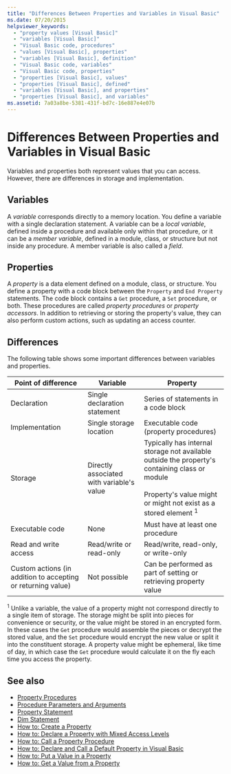 ```yaml
---
title: "Differences Between Properties and Variables in Visual Basic"
ms.date: 07/20/2015
helpviewer_keywords: 
  - "property values [Visual Basic]"
  - "variables [Visual Basic]"
  - "Visual Basic code, procedures"
  - "values [Visual Basic], properties"
  - "variables [Visual Basic], definition"
  - "Visual Basic code, variables"
  - "Visual Basic code, properties"
  - "properties [Visual Basic], values"
  - "properties [Visual Basic], defined"
  - "variables [Visual Basic], and properties"
  - "properties [Visual Basic], and variables"
ms.assetid: 7a03a8be-5381-431f-bd7c-16e887e4e07b
---
```

# Differences Between Properties and Variables in Visual Basic
Variables and properties both represent values that you can access. However, there are differences in storage and implementation.  
  
## Variables  
 A *variable* corresponds directly to a memory location. You define a variable with a single declaration statement. A variable can be a *local variable*, defined inside a procedure and available only within that procedure, or it can be a *member variable*, defined in a module, class, or structure but not inside any procedure. A member variable is also called a *field*.  
  
## Properties  
 A *property* is a data element defined on a module, class, or structure. You define a property with a code block between the `Property` and `End Property` statements. The code block contains a `Get` procedure, a `Set` procedure, or both. These procedures are called *property procedures* or *property accessors*. In addition to retrieving or storing the property's value, they can also perform custom actions, such as updating an access counter.  
  
## Differences  
 The following table shows some important differences between variables and properties.  
  
|Point of difference|Variable|Property|  
|-------------------------|--------------|--------------|  
|Declaration|Single declaration statement|Series of statements in a code block|  
|Implementation|Single storage location|Executable code (property procedures)|  
|Storage|Directly associated with variable's value|Typically has internal storage not available outside the property's containing class or module<br /><br /> Property's value might or might not exist as a stored element <sup>1</sup>|  
|Executable code|None|Must have at least one procedure|  
|Read and write access|Read/write or read-only|Read/write, read-only, or write-only|  
|Custom actions (in addition to accepting or returning value)|Not possible|Can be performed as part of setting or retrieving property value|  
  
 <sup>1</sup> Unlike a variable, the value of a property might not correspond directly to a single item of storage. The storage might be split into pieces for convenience or security, or the value might be stored in an encrypted form. In these cases the `Get` procedure would assemble the pieces or decrypt the stored value, and the `Set` procedure would encrypt the new value or split it into the constituent storage. A property value might be ephemeral, like time of day, in which case the `Get` procedure would calculate it on the fly each time you access the property.  
  
## See also

- [Property Procedures](./property-procedures.md)
- [Procedure Parameters and Arguments](./procedure-parameters-and-arguments.md)
- [Property Statement](../../../../visual-basic/language-reference/statements/property-statement.md)
- [Dim Statement](../../../../visual-basic/language-reference/statements/dim-statement.md)
- [How to: Create a Property](./how-to-create-a-property.md)
- [How to: Declare a Property with Mixed Access Levels](./how-to-declare-a-property-with-mixed-access-levels.md)
- [How to: Call a Property Procedure](./how-to-call-a-property-procedure.md)
- [How to: Declare and Call a Default Property in Visual Basic](./how-to-declare-and-call-a-default-property.md)
- [How to: Put a Value in a Property](./how-to-put-a-value-in-a-property.md)
- [How to: Get a Value from a Property](./how-to-get-a-value-from-a-property.md)
